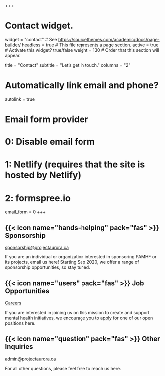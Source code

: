 +++
# Contact widget.
widget = "contact"  # See https://sourcethemes.com/academic/docs/page-builder/
headless = true  # This file represents a page section.
active = true  # Activate this widget? true/false
weight = 130  # Order that this section will appear.

title = "Contact"
subtitle = "Let’s get in touch."
columns = "2"

# Automatically link email and phone?
autolink = true

# Email form provider
#   0: Disable email form
#   1: Netlify (requires that the site is hosted by Netlify)
#   2: formspree.io
email_form = 0
+++

## {{< icon name="hands-helping" pack="fas" >}} Sponsorship

[sponsorship@projectaurora.ca](mailto:sponsorship@projectaurora.ca)

If you are an individual or organization interested in sponsoring PAMHF or its projects, email us here! Starting Sep 2020, we offer a range of sponsorship opportunities, so stay tuned.

## {{< icon name="users" pack="fas" >}} Job Opportunities

[Careers](#careers)

If you are interested in joining us on this mission to create and support mental health initiatives, we encourage you to apply for one of our open positions here.

## {{< icon name="question" pack="fas" >}} Other Inquiries 

[admin@projectaurora.ca](mailto:admin@projectaurora.ca)

For all other questions, please feel free to reach us here.

